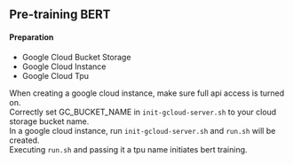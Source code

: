 ## Pre-training BERT
#### Preparation
- Google Cloud Bucket Storage
- Google Cloud Instance
- Google Cloud Tpu

When creating a google cloud instance, make sure full api access is turned on.  
Correctly set GC_BUCKET_NAME in ``init-gcloud-server.sh`` to your cloud storage bucket name.  
In a google cloud instance, run ``init-gcloud-server.sh`` and ``run.sh`` will be created.   
Executing ``run.sh`` and passing it a tpu name initiates bert training.  